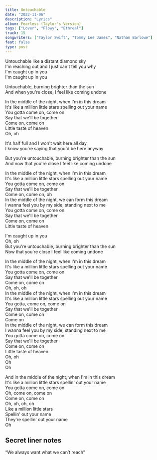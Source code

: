 ```yaml
---
title: Untouchable
date: "2022-11-06"
description: "Lyrics"
album: Fearless (Taylor's Version)
tags: ["Lover", "Flowy", "Ethreal"]
track: 15
songwriters: ["Taylor Swift", "Tommy Lee James", "Nathan Barlowe"]
feat: false
type: post
---
```


<p className="verse-one">
Untouchable like a distant diamond sky <br />
I'm reaching out and I just can't tell you why <br />
I'm caught up in you <br />
I'm caught up in you <br />
</p>
<p className="pre-chorus">
Untouchable, burning brighter than the sun <br />
And when you're close, I feel like coming undone <br />
</p>
<p className="chorus">
In the middle of the night, when I'm in this dream <br />
It's like a million little stars spelling out your name <br />
You gotta come on, come on <br />
Say that we'll be together <br />
Come on, come on <br />
Little taste of heaven <br />
Oh, oh <br />
</p>
<p className="verse-two">
It's half full and I won't wait here all day <br />
I know you're saying that you'd be here anyway <br />
</p>
<p className="pre-chorus">
But you're untouchable, burning brighter than the sun <br />
And now that you're close I feel like coming undone <br />
</p>
<p className="chorus">
In the middle of the night, when I'm in this dream <br />
It's like a million little stars spelling out your name <br />
You gotta come on, come on <br />
Say that we'll be together <br />
Come on, come on, oh <br />
In the middle of the night, we can form this dream <br />
I wanna feel you by my side, standing next to me <br />
You gotta come on, come on <br />
Say that we'll be together <br />
Come on, come on <br />
Little taste of heaven <br />
</p>
<p className="bridge">
I'm caught up in you <br />
Oh, oh <br />
But you're untouchable, burning brighter than the sun <br />
Now that you're close I feel like coming undone <br />
</p>
<p className="chorus">
In the middle of the night, when I'm in this dream <br />
It's like a million little stars spelling out your name <br />
You gotta come on, come on <br />
Say that we'll be together <br />
Come on, come on <br />
Oh, oh, oh <br />
In the middle of the night, when I'm in this dream <br />
It's like a million little stars spelling out your name <br />
You gotta, come on, come on <br />
Say that we'll be together <br />
Come on, come on <br />
Come on <br />
In the middle of the night, we can form this dream <br />
I wanna feel you by my side, standing next to me <br />
You gotta come on, come on <br />
Say that we'll be together <br />
Come on, come on <br />
Little taste of heaven <br />
Oh, oh <br />
Oh <br />
Oh <br />
</p>
<p className="outro">
And in the middle of the night, when I'm in this dream <br />
It's like a million little stars spellin' out your name <br />
You gotta come on, come on <br />
Oh, come on, come on <br />
Come on, come on <br />
Oh, oh, oh, oh <br />
Like a million little stars <br />
Spellin' out your name <br />
They're spellin' out your name <br />
Oh <br />
</p>

## Secret liner notes

“We always want what we can’t reach”
